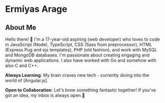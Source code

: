 # Ermiyas Arage
## About Me
Hello there! 👋 I'm a 17-year-old aspiring (web developer) who loves to code in JavaScript (Node), TypeScript, CSS (Sass from preprocessor), HTML (Express Pug and ejs templates), PHP (old fashion), and work with MySQL and MongoDB databases. I'm passionate about creating engaging and dynamic web applications. I also have worked with Go and somehow with also C and C++.

**Always Learning**: My brain craves new tech - currently diving into the world of [Angular.js].

**Open to Collaboration**: Let's brew something fantastic together! If you've got an idea, my inbox is always open.🚀
